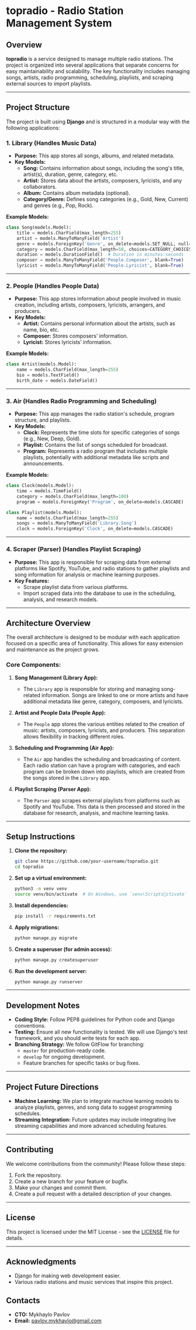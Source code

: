 
# topradio - Radio Station Management System

## Overview

**topradio** is a service designed to manage multiple radio stations. The project is organized into several applications that separate concerns for easy maintainability and scalability. The key functionality includes managing songs, artists, radio programming, scheduling, playlists, and scraping external sources to import playlists.

---

## Project Structure

The project is built using **Django** and is structured in a modular way with the following applications:

### **1. Library** (Handles Music Data)
- **Purpose:** This app stores all songs, albums, and related metadata.
- **Key Models:**
  - **Song:** Contains information about songs, including the song's title, artist(s), duration, genre, category, etc.
  - **Artist:** Stores data about the artists, composers, lyricists, and any collaborators.
  - **Album:** Contains album metadata (optional).
  - **Category/Genre:** Defines song categories (e.g., Gold, New, Current) and genres (e.g., Pop, Rock).
  
**Example Models:**
```python
class Song(models.Model):
    title = models.CharField(max_length=255)
    artist = models.ManyToManyField('Artist')
    genre = models.ForeignKey('Genre', on_delete=models.SET_NULL, null=True)
    category = models.CharField(max_length=50, choices=CATEGORY_CHOICES)
    duration = models.DurationField()  # Duration in minutes:seconds
    composer = models.ManyToManyField('People.Composer', blank=True)
    lyricist = models.ManyToManyField('People.Lyricist', blank=True)
```

---

### **2. People** (Handles People Data)
- **Purpose:** This app stores information about people involved in music creation, including artists, composers, lyricists, arrangers, and producers.
- **Key Models:**
  - **Artist:** Contains personal information about the artists, such as name, bio, etc.
  - **Composer:** Stores composers’ information.
  - **Lyricist:** Stores lyricists’ information.

**Example Models:**
```python
class Artist(models.Model):
    name = models.CharField(max_length=255)
    bio = models.TextField()
    birth_date = models.DateField()
```

---

### **3. Air** (Handles Radio Programming and Scheduling)
- **Purpose:** This app manages the radio station's schedule, program structure, and playlists.
- **Key Models:**
  - **Clock:** Represents the time slots for specific categories of songs (e.g., New, Deep, Gold).
  - **Playlist:** Contains the list of songs scheduled for broadcast.
  - **Program:** Represents a radio program that includes multiple playlists, potentially with additional metadata like scripts and announcements.

**Example Models:**
```python
class Clock(models.Model):
    time = models.TimeField()
    category = models.CharField(max_length=100)
    program = models.ForeignKey('Program', on_delete=models.CASCADE)

class Playlist(models.Model):
    name = models.CharField(max_length=255)
    songs = models.ManyToManyField('Library.Song')
    clock = models.ForeignKey('Clock', on_delete=models.CASCADE)
```

---

### **4. Scraper (Parser)** (Handles Playlist Scraping)
- **Purpose:** This app is responsible for scraping data from external platforms like Spotify, YouTube, and radio stations to gather playlists and song information for analysis or machine learning purposes.
- **Key Features:**
  - Scrape playlist data from various platforms.
  - Import scraped data into the database to use in the scheduling, analysis, and research models.

---

## Architecture Overview

The overall architecture is designed to be modular with each application focused on a specific area of functionality. This allows for easy extension and maintenance as the project grows.

### **Core Components:**

1. **Song Management (Library App):**
   - The `Library` app is responsible for storing and managing song-related information. Songs are linked to one or more artists and have additional metadata like genre, category, composers, and lyricists.

2. **Artist and People Data (People App):**
   - The `People` app stores the various entities related to the creation of music: artists, composers, lyricists, and producers. This separation allows flexibility in tracking different roles.

3. **Scheduling and Programming (Air App):**
   - The `Air` app handles the scheduling and broadcasting of content. Each radio station can have a program with categories, and each program can be broken down into playlists, which are created from the songs stored in the `Library` app.

4. **Playlist Scraping (Parser App):**
   - The `Parser` app scrapes external playlists from platforms such as Spotify and YouTube. This data is then processed and stored in the database for research, analysis, and machine learning tasks.

---

## Setup Instructions

1. **Clone the repository:**
   ```bash
   git clone https://github.com/your-username/topradio.git
   cd topradio
   ```

2. **Set up a virtual environment:**
   ```bash
   python3 -m venv venv
   source venv/bin/activate  # On Windows, use `venv\Scriptsctivate`
   ```

3. **Install dependencies:**
   ```bash
   pip install -r requirements.txt
   ```

4. **Apply migrations:**
   ```bash
   python manage.py migrate
   ```

5. **Create a superuser (for admin access):**
   ```bash
   python manage.py createsuperuser
   ```

6. **Run the development server:**
   ```bash
   python manage.py runserver
   ```

---

## Development Notes

- **Coding Style:** Follow PEP8 guidelines for Python code and Django conventions.
- **Testing:** Ensure all new functionality is tested. We will use Django's test framework, and you should write tests for each app.
- **Branching Strategy:** We follow GitFlow for branching:
  - `master` for production-ready code.
  - `develop` for ongoing development.
  - Feature branches for specific tasks or bug fixes.

---

## Project Future Directions

- **Machine Learning:** We plan to integrate machine learning models to analyze playlists, genres, and song data to suggest programming schedules.
- **Streaming Integration:** Future updates may include integrating live streaming capabilities and more advanced scheduling features.

---

## Contributing

We welcome contributions from the community! Please follow these steps:
1. Fork the repository.
2. Create a new branch for your feature or bugfix.
3. Make your changes and commit them.
4. Create a pull request with a detailed description of your changes.

---

## License

This project is licensed under the MIT License - see the [LICENSE](LICENSE) file for details.

---

## Acknowledgments

- Django for making web development easier.
- Various radio stations and music services that inspire this project.

## Contacts

- **CTO:** Mykhaylo Pavlov
- **Email:** [pavlov.mykhaylo@gmail.com](mailto:pavlov.mykhaylo@gmail.com)
